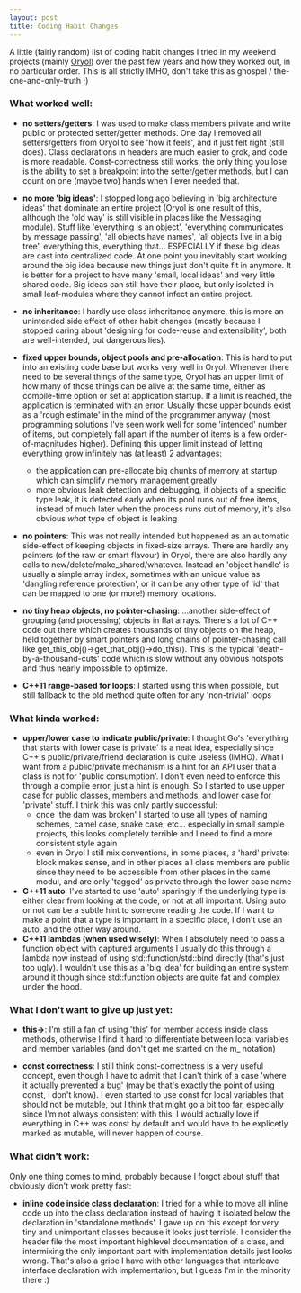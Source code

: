 ```yaml
---
layout: post
title: Coding Habit Changes
---
```


A little (fairly random) list of coding habit changes I tried in my weekend
projects (mainly [Oryol](https://github.com/floooh/oryol)) over the past few
years and how they worked out, in no particular order. This is all strictly
IMHO, don't take this as ghospel / the-one-and-only-truth ;)

### What worked well:

- **no setters/getters**: I was used to make class members private and write
  public or protected setter/getter methods. One day I removed all
  setters/getters from Oryol to see 'how it feels', and it just felt right
  (still does). Class declarations in headers are much easier to grok, and code
  is more readable. Const-correctness still works, the only thing you lose is
  the ability to set a breakpoint into the setter/getter methods, but I can
  count on one (maybe two) hands when I ever needed that.

- **no more 'big ideas'**: I stopped long ago believing in 'big architecture
  ideas' that dominate an entire project (Oryol is one result of this, although
  the 'old way' is still visible in places like the Messaging module). Stuff
  like 'everything is an object', 'everything communicates by message passing',
  'all objects have names', 'all objects live in a big tree', everything this,
  everything that... ESPECIALLY if these big ideas are cast into centralized
  code. At one point you inevitably start working around the big idea because
  new things just don't quite fit in anymore. It is better for a project to
  have many 'small, local ideas' and very little shared code. Big ideas can
  still have their place, but only isolated in small leaf-modules where they
  cannot infect an entire project.

- **no inheritance**: I hardly use class inheritance anymore, this is more an
  unintended side effect of other habit changes (mostly because I stopped
  caring about 'designing for code-reuse and extensibility', both are
  well-intended, but dangerous lies).

- **fixed upper bounds, object pools and pre-allocation**: This is hard to put
  into an existing code base but works very well in Oryol. Whenever there need
  to be several things of the same type, Oryol has an upper limit of
  how many of those things can be alive at the same time, either as compile-time
  option or set at application startup. If a limit is reached, the application
  is terminated with an error. Usually those upper bounds exist as a 'rough
  estimate' in the mind of the programmer anyway (most programming solutions
  I've seen work well for some 'intended' number of items, but completely fall
  apart if the number of items is a few order-of-magnitudes higher). Defining
  this upper limit instead of letting everything grow infinitely has (at least)
  2 advantages: 
    - the application can pre-allocate big chunks of memory at startup
      which can simplify memory management greatly
    - more obvious leak detection and debugging, if objects of a specific type
      leak, it is detected early when its pool runs out of free items, instead
      of much later when the process runs out of memory, it's also obvious 
      *what* type of object is leaking

- **no pointers**: This was not really intended but happened as an automatic
  side-effect of keeping objects in fixed-size arrays. There are hardly any
  pointers (of the raw or smart flavour) in Oryol, there are also hardly any
  calls to new/delete/make\_shared/whatever. Instead an 'object handle' is
  usually a simple array index, sometimes with an unique value as 'dangling
  reference protection', or it can be any other type of 'id' that can be mapped
  to one (or more!) memory locations.

- **no tiny heap objects, no pointer-chasing**: ...another side-effect of
  grouping (and processing) objects in flat arrays. There's a lot of C++ code
  out there which creates thousands of tiny objects on the heap, held together
  by smart pointers and long chains of pointer-chasing call like
  get\_this\_obj()-\>get\_that\_obj()-\>do\_this(). This is the typical
  'death-by-a-thousand-cuts' code which is slow without any obvious hotspots
  and thus nearly impossible to optimize. 

- **C++11 range-based for loops**: I started using this when possible, but still
  fallback to the old method quite often for any 'non-trivial' loops

### What kinda worked:

- **upper/lower case to indicate public/private**: I thought Go's 'everything
  that starts with lower case is private' is a neat idea, especially since
  C++'s public/private/friend declaration is quite useless (IMHO). What I want
  from a public/private mechanism is a hint for an API user that a class is not
  for 'public consumption'. I don't even need to enforce this through a compile
  error, just a hint is enough. So I started to use upper case for public
  classes, members and methods, and lower case for 'private' stuff. I think
  this was only partly successful:
    - once 'the dam was broken' I started to use all types of naming schemes, 
      camel case, snake case, etc... especially in small sample projects,
      this looks completely terrible and I need to find a more consistent style 
      again
    - even in Oryol I still mix conventions, in some places, a 'hard' private:
      block makes sense, and in other places all class members are public since
      they need to be accessible from other places in the same modul, 
      and are only 'tagged' as private through the lower case name
- **C++11 auto**: I've started to use 'auto' sparingly if the underlying type
  is either clear from looking at the code, or not at all important. Using auto
  or not can be a subtle hint to someone reading the code. If I want to make a
  point that a type is important in a specific place, I don't use an auto, and
  the other way around.
- **C++11 lambdas (when used wisely)**: When I absolutely need to pass a
  function object with captured arguments I usually do this through a lambda
  now instead of using std::function/std::bind directly (that's just too ugly).
  I wouldn't use this as a 'big idea' for building an entire system around it
  though since std::function objects are quite fat and complex under the hood.

### What I don't want to give up just yet:

- **this->**: I'm still a fan of using 'this' for member access inside class
  methods, otherwise I find it hard to differentiate between local variables
  and member variables (and don't get me started on the m\_ notation)

- **const correctness**: I still think const-correctness is a very useful
  concept, even though I have to admit that I can't think of a case 'where it
  actually prevented a bug' (may be that's exactly the point of using const, I
  don't know). I even started to use const for local variables that should not
  be mutable, but I think that might go a bit too far, especially since I'm not
  always consistent with this. I would actually love if everything in C++ was
  const by default and would have to be explicetly marked as mutable, will
  never happen of course.

### What didn't work:

Only one thing comes to mind, probably because I forgot about stuff that
obviously didn't work pretty fast:

- **inline code inside class declaration**: I tried for a while to move all inline
  code up into the class declaration instead of having it isolated below the
  declaration in 'standalone methods'. I gave up on this except for very tiny
  and unimportant classes because it looks just terrible. I consider the header
  file the most important highlevel documentation of a class, and intermixing
  the only important part with implementation details just looks wrong.  That's also
  a gripe I have with other languages that interleave interface declaration
  with implementation, but I guess I'm in the minority there :)

